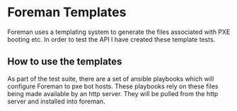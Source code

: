 # Foreman Templates
Foreman uses a templating system to generate the files associated with PXE booting etc. In order to test the API I have created these template tests.
## How to use the templates
As part of the test suite, there are a set of ansible playbooks which will configure Foreman to pxe bot hosts. These playbooks rely on these files being made available by an http server. They will be pulled from the http server and installed into foreman.